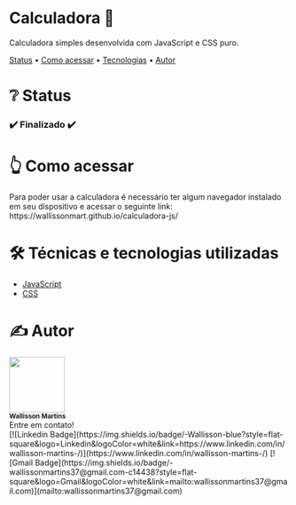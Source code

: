<h1 align="left">Calculadora 🔢</h1>
<p align="left">Calculadora simples desenvolvida com JavaScript e CSS puro.</p>

<p align="left">
 <a href="#status">Status</a> •
 <a href="#acessar">Como acessar</a> •
 <a href="#tecnologias">Tecnologias</a> •
 <a href="#autor">Autor</a>
</p>

<h1 align="left" id="status">❔ Status</h1>

<h3 align="left"> 
  ✔️ Finalizado ✔️
</h3>

<h1 align="left" id="acessar">👆 Como acessar</h1>
Para poder usar a calculadora é necessário ter algum navegador instalado em seu dispositivo e acessar o seguinte link: https://wallissonmart.github.io/calculadora-js/

<h1 align="left" id="tecnologias">🛠️ Técnicas e tecnologias utilizadas</h1>

- [JavaScript](https://developer.mozilla.org/pt-BR/docs/Web/JavaScript)
- [CSS](https://developer.mozilla.org/pt-BR/docs/Web/CSS)

<h1 align="left" id="autor">✍️ Autor</h1>
<a href="https://github.com/wallissonmart">
 <img src="https://avatars.githubusercontent.com/u/93344198?s=400&u=efc1c28e0cfb7b7e29bdf3ac50a79d0ddcf8b467&v=4" width="100px;" alt=""/>
 <br/>
 <sub><b>Wallisson Martins</b></sub></a> <a href=" https://github.com/wallissonmart" title=GitHub"></a>
<br/>
Entre em contato!
<br/>
[![Linkedin Badge](https://img.shields.io/badge/-Wallisson-blue?style=flat-square&logo=Linkedin&logoColor=white&link=https://www.linkedin.com/in/wallisson-martins-/)](https://www.linkedin.com/in/wallisson-martins-/) 
[![Gmail Badge](https://img.shields.io/badge/-wallissonmartins37@gmail.com-c14438?style=flat-square&logo=Gmail&logoColor=white&link=mailto:wallissonmartins37@gmail.com)](mailto:wallissonmartins37@gmail.com)
